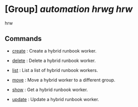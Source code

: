 # [Group] _automation hrwg hrw_

hrw

## Commands

- [create](/Commands/automation/hrwg/hrw/_create.md)
: Create a hybrid runbook worker.

- [delete](/Commands/automation/hrwg/hrw/_delete.md)
: Delete a hybrid runbook worker.

- [list](/Commands/automation/hrwg/hrw/_list.md)
: List a list of hybrid runbook workers.

- [move](/Commands/automation/hrwg/hrw/_move.md)
: Move a hybrid worker to a different group.

- [show](/Commands/automation/hrwg/hrw/_show.md)
: Get a hybrid runbook worker.

- [update](/Commands/automation/hrwg/hrw/_update.md)
: Update a hybrid runbook worker.
